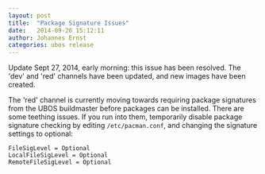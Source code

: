 ```yaml
---
layout: post
title:  "Package Signature Issues"
date:   2014-09-26 15:12:11
author: Johannes Ernst
categories: ubos release
---
```


Update Sept 27, 2014, early morning: this issue has been resolved. The 'dev' and 'red'
channels have been updated, and new images have been created.

The 'red' channel is currently moving towards requiring package signatures from the UBOS
buildmaster before packages can be installed. There are some teething issues. If you run
into them, temporarily disable package signature checking by editing `/etc/pacman.conf`,
and changing the signature settings to optional:

~~~~~
FileSigLevel = Optional
LocalFileSigLevel = Optional
RemoteFileSigLevel = Optional
~~~~~
